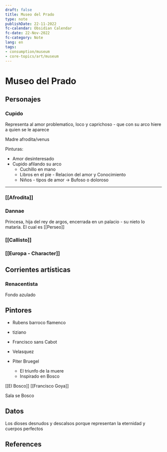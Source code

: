```yaml
---
draft: false
title: Museo del Prado
type: note
publishDate: 22-11-2022
fc-calendar: Obsidian Calendar
fc-date: 22-Nov-2022
fc-category: Note
lang: en
tags:
- consumption/museum
- core-topics/art/museum
---
```


# Museo del Prado

## Personajes 

### Cupido
Representa al amor problematico, loco y caprichoso - que con su arco hiere a quien se le aparece 

Madre afrodita/venus

Pinturas:
- Amor desinteresado
- Cupido afilando su arco
	- Cuchillo en mano
	- Libros en el pie - Relacion del amor y Conocimiento
	- Niños - tipos de amor -> Bufoso o doloroso


---
### [[Afrodita]]
### Dannae 
Princesa, hija del rey de argos, encerrada en un palacio - su nieto lo mataría. El cual es [[Perseo]] 



### [[Callisto]]
### [[Europa - Character]]


## Corrientes artísticas

### Renacentista 
Fondo azulado


## Pintores
- Rubens barroco flamenco
- tiziano  
-  Francisco sans Cabot  
- Velasquez

- Piter Bruegel 
	- El triunfo de la muere 
	- Inspirado en Bosco
	
[[El Bosco]]
[[Francisco Goya]]


 
Sala se Bosco


## Datos
Los dioses desnudos y descalsos porque representan la eternidad y cuerpos perfectos 

## References
